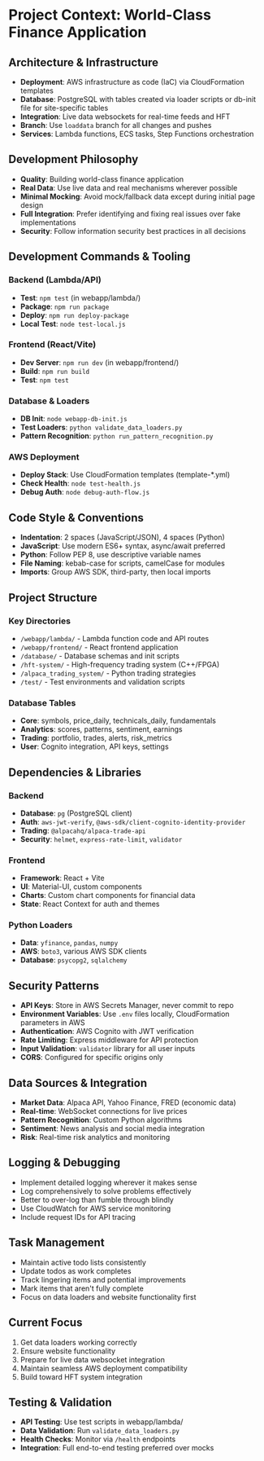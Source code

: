 # Project Context: World-Class Finance Application

## Architecture & Infrastructure
- **Deployment**: AWS infrastructure as code (IaC) via CloudFormation templates
- **Database**: PostgreSQL with tables created via loader scripts or db-init file for site-specific tables
- **Integration**: Live data websockets for real-time feeds and HFT
- **Branch**: Use `loaddata` branch for all changes and pushes
- **Services**: Lambda functions, ECS tasks, Step Functions orchestration

## Development Philosophy
- **Quality**: Building world-class finance application
- **Real Data**: Use live data and real mechanisms wherever possible
- **Minimal Mocking**: Avoid mock/fallback data except during initial page design
- **Full Integration**: Prefer identifying and fixing real issues over fake implementations
- **Security**: Follow information security best practices in all decisions

## Development Commands & Tooling
### Backend (Lambda/API)
- **Test**: `npm test` (in webapp/lambda/)
- **Package**: `npm run package` 
- **Deploy**: `npm run deploy-package`
- **Local Test**: `node test-local.js`

### Frontend (React/Vite)
- **Dev Server**: `npm run dev` (in webapp/frontend/)
- **Build**: `npm run build`
- **Test**: `npm test`

### Database & Loaders
- **DB Init**: `node webapp-db-init.js`
- **Test Loaders**: `python validate_data_loaders.py`
- **Pattern Recognition**: `python run_pattern_recognition.py`

### AWS Deployment
- **Deploy Stack**: Use CloudFormation templates (template-*.yml)
- **Check Health**: `node test-health.js`
- **Debug Auth**: `node debug-auth-flow.js`

## Code Style & Conventions
- **Indentation**: 2 spaces (JavaScript/JSON), 4 spaces (Python)
- **JavaScript**: Use modern ES6+ syntax, async/await preferred
- **Python**: Follow PEP 8, use descriptive variable names
- **File Naming**: kebab-case for scripts, camelCase for modules
- **Imports**: Group AWS SDK, third-party, then local imports

## Project Structure
### Key Directories
- `/webapp/lambda/` - Lambda function code and API routes
- `/webapp/frontend/` - React frontend application
- `/database/` - Database schemas and init scripts
- `/hft-system/` - High-frequency trading system (C++/FPGA)
- `/alpaca_trading_system/` - Python trading strategies
- `/test/` - Test environments and validation scripts

### Database Tables
- **Core**: symbols, price_daily, technicals_daily, fundamentals
- **Analytics**: scores, patterns, sentiment, earnings
- **Trading**: portfolio, trades, alerts, risk_metrics
- **User**: Cognito integration, API keys, settings

## Dependencies & Libraries
### Backend
- **Database**: `pg` (PostgreSQL client)
- **Auth**: `aws-jwt-verify`, `@aws-sdk/client-cognito-identity-provider`
- **Trading**: `@alpacahq/alpaca-trade-api`
- **Security**: `helmet`, `express-rate-limit`, `validator`

### Frontend
- **Framework**: React + Vite
- **UI**: Material-UI, custom components
- **Charts**: Custom chart components for financial data
- **State**: React Context for auth and themes

### Python Loaders
- **Data**: `yfinance`, `pandas`, `numpy`
- **AWS**: `boto3`, various AWS SDK clients
- **Database**: `psycopg2`, `sqlalchemy`

## Security Patterns
- **API Keys**: Store in AWS Secrets Manager, never commit to repo
- **Environment Variables**: Use `.env` files locally, CloudFormation parameters in AWS
- **Authentication**: AWS Cognito with JWT verification
- **Rate Limiting**: Express middleware for API protection
- **Input Validation**: `validator` library for all user inputs
- **CORS**: Configured for specific origins only

## Data Sources & Integration
- **Market Data**: Alpaca API, Yahoo Finance, FRED (economic data)
- **Real-time**: WebSocket connections for live prices
- **Pattern Recognition**: Custom Python algorithms
- **Sentiment**: News analysis and social media integration
- **Risk**: Real-time risk analytics and monitoring

## Logging & Debugging
- Implement detailed logging wherever it makes sense
- Log comprehensively to solve problems effectively
- Better to over-log than fumble through blindly
- Use CloudWatch for AWS service monitoring
- Include request IDs for API tracing

## Task Management
- Maintain active todo lists consistently
- Update todos as work completes
- Track lingering items and potential improvements
- Mark items that aren't fully complete
- Focus on data loaders and website functionality first

## Current Focus
1. Get data loaders working correctly
2. Ensure website functionality  
3. Prepare for live data websocket integration
4. Maintain seamless AWS deployment compatibility
5. Build toward HFT system integration

## Testing & Validation
- **API Testing**: Use test scripts in webapp/lambda/
- **Data Validation**: Run `validate_data_loaders.py` 
- **Health Checks**: Monitor via `/health` endpoints
- **Integration**: Full end-to-end testing preferred over mocks